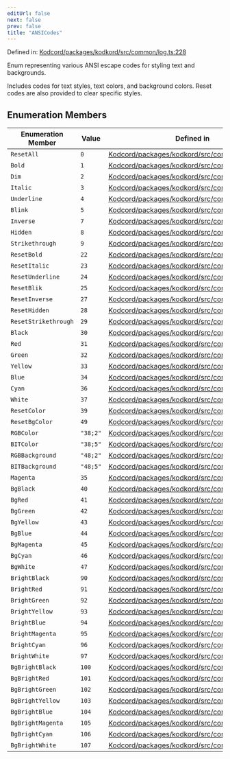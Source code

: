 ```yaml
---
editUrl: false
next: false
prev: false
title: "ANSICodes"
---
```


Defined in: [Kodcord/packages/kodkord/src/common/log.ts:228](https://github.com/KodekoStudios/Kodcord/blob/6ab19d75069161c7cd299514170ea69cc40eca30/packages/kodkord/src/common/log.ts#L228)

Enum representing various ANSI escape codes for styling text and backgrounds.

Includes codes for text styles, text colors, and background colors.
Reset codes are also provided to clear specific styles.

## Enumeration Members

| Enumeration Member | Value | Defined in |
| ------ | ------ | ------ |
| <a id="resetall"></a> `ResetAll` | `0` | [Kodcord/packages/kodkord/src/common/log.ts:230](https://github.com/KodekoStudios/Kodcord/blob/6ab19d75069161c7cd299514170ea69cc40eca30/packages/kodkord/src/common/log.ts#L230) |
| <a id="bold"></a> `Bold` | `1` | [Kodcord/packages/kodkord/src/common/log.ts:242](https://github.com/KodekoStudios/Kodcord/blob/6ab19d75069161c7cd299514170ea69cc40eca30/packages/kodkord/src/common/log.ts#L242) |
| <a id="dim"></a> `Dim` | `2` | [Kodcord/packages/kodkord/src/common/log.ts:243](https://github.com/KodekoStudios/Kodcord/blob/6ab19d75069161c7cd299514170ea69cc40eca30/packages/kodkord/src/common/log.ts#L243) |
| <a id="italic"></a> `Italic` | `3` | [Kodcord/packages/kodkord/src/common/log.ts:244](https://github.com/KodekoStudios/Kodcord/blob/6ab19d75069161c7cd299514170ea69cc40eca30/packages/kodkord/src/common/log.ts#L244) |
| <a id="underline"></a> `Underline` | `4` | [Kodcord/packages/kodkord/src/common/log.ts:245](https://github.com/KodekoStudios/Kodcord/blob/6ab19d75069161c7cd299514170ea69cc40eca30/packages/kodkord/src/common/log.ts#L245) |
| <a id="blink"></a> `Blink` | `5` | [Kodcord/packages/kodkord/src/common/log.ts:246](https://github.com/KodekoStudios/Kodcord/blob/6ab19d75069161c7cd299514170ea69cc40eca30/packages/kodkord/src/common/log.ts#L246) |
| <a id="inverse"></a> `Inverse` | `7` | [Kodcord/packages/kodkord/src/common/log.ts:247](https://github.com/KodekoStudios/Kodcord/blob/6ab19d75069161c7cd299514170ea69cc40eca30/packages/kodkord/src/common/log.ts#L247) |
| <a id="hidden"></a> `Hidden` | `8` | [Kodcord/packages/kodkord/src/common/log.ts:248](https://github.com/KodekoStudios/Kodcord/blob/6ab19d75069161c7cd299514170ea69cc40eca30/packages/kodkord/src/common/log.ts#L248) |
| <a id="strikethrough"></a> `Strikethrough` | `9` | [Kodcord/packages/kodkord/src/common/log.ts:249](https://github.com/KodekoStudios/Kodcord/blob/6ab19d75069161c7cd299514170ea69cc40eca30/packages/kodkord/src/common/log.ts#L249) |
| <a id="resetbold"></a> `ResetBold` | `22` | [Kodcord/packages/kodkord/src/common/log.ts:231](https://github.com/KodekoStudios/Kodcord/blob/6ab19d75069161c7cd299514170ea69cc40eca30/packages/kodkord/src/common/log.ts#L231) |
| <a id="resetitalic"></a> `ResetItalic` | `23` | [Kodcord/packages/kodkord/src/common/log.ts:232](https://github.com/KodekoStudios/Kodcord/blob/6ab19d75069161c7cd299514170ea69cc40eca30/packages/kodkord/src/common/log.ts#L232) |
| <a id="resetunderline"></a> `ResetUnderline` | `24` | [Kodcord/packages/kodkord/src/common/log.ts:233](https://github.com/KodekoStudios/Kodcord/blob/6ab19d75069161c7cd299514170ea69cc40eca30/packages/kodkord/src/common/log.ts#L233) |
| <a id="resetblik"></a> `ResetBlik` | `25` | [Kodcord/packages/kodkord/src/common/log.ts:234](https://github.com/KodekoStudios/Kodcord/blob/6ab19d75069161c7cd299514170ea69cc40eca30/packages/kodkord/src/common/log.ts#L234) |
| <a id="resetinverse"></a> `ResetInverse` | `27` | [Kodcord/packages/kodkord/src/common/log.ts:235](https://github.com/KodekoStudios/Kodcord/blob/6ab19d75069161c7cd299514170ea69cc40eca30/packages/kodkord/src/common/log.ts#L235) |
| <a id="resethidden"></a> `ResetHidden` | `28` | [Kodcord/packages/kodkord/src/common/log.ts:236](https://github.com/KodekoStudios/Kodcord/blob/6ab19d75069161c7cd299514170ea69cc40eca30/packages/kodkord/src/common/log.ts#L236) |
| <a id="resetstrikethrough"></a> `ResetStrikethrough` | `29` | [Kodcord/packages/kodkord/src/common/log.ts:237](https://github.com/KodekoStudios/Kodcord/blob/6ab19d75069161c7cd299514170ea69cc40eca30/packages/kodkord/src/common/log.ts#L237) |
| <a id="black"></a> `Black` | `30` | [Kodcord/packages/kodkord/src/common/log.ts:258](https://github.com/KodekoStudios/Kodcord/blob/6ab19d75069161c7cd299514170ea69cc40eca30/packages/kodkord/src/common/log.ts#L258) |
| <a id="red"></a> `Red` | `31` | [Kodcord/packages/kodkord/src/common/log.ts:259](https://github.com/KodekoStudios/Kodcord/blob/6ab19d75069161c7cd299514170ea69cc40eca30/packages/kodkord/src/common/log.ts#L259) |
| <a id="green"></a> `Green` | `32` | [Kodcord/packages/kodkord/src/common/log.ts:260](https://github.com/KodekoStudios/Kodcord/blob/6ab19d75069161c7cd299514170ea69cc40eca30/packages/kodkord/src/common/log.ts#L260) |
| <a id="yellow"></a> `Yellow` | `33` | [Kodcord/packages/kodkord/src/common/log.ts:261](https://github.com/KodekoStudios/Kodcord/blob/6ab19d75069161c7cd299514170ea69cc40eca30/packages/kodkord/src/common/log.ts#L261) |
| <a id="blue"></a> `Blue` | `34` | [Kodcord/packages/kodkord/src/common/log.ts:262](https://github.com/KodekoStudios/Kodcord/blob/6ab19d75069161c7cd299514170ea69cc40eca30/packages/kodkord/src/common/log.ts#L262) |
| <a id="cyan"></a> `Cyan` | `36` | [Kodcord/packages/kodkord/src/common/log.ts:264](https://github.com/KodekoStudios/Kodcord/blob/6ab19d75069161c7cd299514170ea69cc40eca30/packages/kodkord/src/common/log.ts#L264) |
| <a id="white"></a> `White` | `37` | [Kodcord/packages/kodkord/src/common/log.ts:265](https://github.com/KodekoStudios/Kodcord/blob/6ab19d75069161c7cd299514170ea69cc40eca30/packages/kodkord/src/common/log.ts#L265) |
| <a id="resetcolor"></a> `ResetColor` | `39` | [Kodcord/packages/kodkord/src/common/log.ts:238](https://github.com/KodekoStudios/Kodcord/blob/6ab19d75069161c7cd299514170ea69cc40eca30/packages/kodkord/src/common/log.ts#L238) |
| <a id="resetbgcolor"></a> `ResetBgColor` | `49` | [Kodcord/packages/kodkord/src/common/log.ts:239](https://github.com/KodekoStudios/Kodcord/blob/6ab19d75069161c7cd299514170ea69cc40eca30/packages/kodkord/src/common/log.ts#L239) |
| <a id="rgbcolor"></a> `RGBColor` | `"38;2"` | [Kodcord/packages/kodkord/src/common/log.ts:252](https://github.com/KodekoStudios/Kodcord/blob/6ab19d75069161c7cd299514170ea69cc40eca30/packages/kodkord/src/common/log.ts#L252) |
| <a id="bitcolor"></a> `BITColor` | `"38;5"` | [Kodcord/packages/kodkord/src/common/log.ts:253](https://github.com/KodekoStudios/Kodcord/blob/6ab19d75069161c7cd299514170ea69cc40eca30/packages/kodkord/src/common/log.ts#L253) |
| <a id="rgbbackground"></a> `RGBBackground` | `"48;2"` | [Kodcord/packages/kodkord/src/common/log.ts:254](https://github.com/KodekoStudios/Kodcord/blob/6ab19d75069161c7cd299514170ea69cc40eca30/packages/kodkord/src/common/log.ts#L254) |
| <a id="bitbackground"></a> `BITBackground` | `"48;5"` | [Kodcord/packages/kodkord/src/common/log.ts:255](https://github.com/KodekoStudios/Kodcord/blob/6ab19d75069161c7cd299514170ea69cc40eca30/packages/kodkord/src/common/log.ts#L255) |
| <a id="magenta"></a> `Magenta` | `35` | [Kodcord/packages/kodkord/src/common/log.ts:263](https://github.com/KodekoStudios/Kodcord/blob/6ab19d75069161c7cd299514170ea69cc40eca30/packages/kodkord/src/common/log.ts#L263) |
| <a id="bgblack"></a> `BgBlack` | `40` | [Kodcord/packages/kodkord/src/common/log.ts:278](https://github.com/KodekoStudios/Kodcord/blob/6ab19d75069161c7cd299514170ea69cc40eca30/packages/kodkord/src/common/log.ts#L278) |
| <a id="bgred"></a> `BgRed` | `41` | [Kodcord/packages/kodkord/src/common/log.ts:279](https://github.com/KodekoStudios/Kodcord/blob/6ab19d75069161c7cd299514170ea69cc40eca30/packages/kodkord/src/common/log.ts#L279) |
| <a id="bggreen"></a> `BgGreen` | `42` | [Kodcord/packages/kodkord/src/common/log.ts:280](https://github.com/KodekoStudios/Kodcord/blob/6ab19d75069161c7cd299514170ea69cc40eca30/packages/kodkord/src/common/log.ts#L280) |
| <a id="bgyellow"></a> `BgYellow` | `43` | [Kodcord/packages/kodkord/src/common/log.ts:281](https://github.com/KodekoStudios/Kodcord/blob/6ab19d75069161c7cd299514170ea69cc40eca30/packages/kodkord/src/common/log.ts#L281) |
| <a id="bgblue"></a> `BgBlue` | `44` | [Kodcord/packages/kodkord/src/common/log.ts:282](https://github.com/KodekoStudios/Kodcord/blob/6ab19d75069161c7cd299514170ea69cc40eca30/packages/kodkord/src/common/log.ts#L282) |
| <a id="bgmagenta"></a> `BgMagenta` | `45` | [Kodcord/packages/kodkord/src/common/log.ts:283](https://github.com/KodekoStudios/Kodcord/blob/6ab19d75069161c7cd299514170ea69cc40eca30/packages/kodkord/src/common/log.ts#L283) |
| <a id="bgcyan"></a> `BgCyan` | `46` | [Kodcord/packages/kodkord/src/common/log.ts:284](https://github.com/KodekoStudios/Kodcord/blob/6ab19d75069161c7cd299514170ea69cc40eca30/packages/kodkord/src/common/log.ts#L284) |
| <a id="bgwhite"></a> `BgWhite` | `47` | [Kodcord/packages/kodkord/src/common/log.ts:285](https://github.com/KodekoStudios/Kodcord/blob/6ab19d75069161c7cd299514170ea69cc40eca30/packages/kodkord/src/common/log.ts#L285) |
| <a id="brightblack"></a> `BrightBlack` | `90` | [Kodcord/packages/kodkord/src/common/log.ts:268](https://github.com/KodekoStudios/Kodcord/blob/6ab19d75069161c7cd299514170ea69cc40eca30/packages/kodkord/src/common/log.ts#L268) |
| <a id="brightred"></a> `BrightRed` | `91` | [Kodcord/packages/kodkord/src/common/log.ts:269](https://github.com/KodekoStudios/Kodcord/blob/6ab19d75069161c7cd299514170ea69cc40eca30/packages/kodkord/src/common/log.ts#L269) |
| <a id="brightgreen"></a> `BrightGreen` | `92` | [Kodcord/packages/kodkord/src/common/log.ts:270](https://github.com/KodekoStudios/Kodcord/blob/6ab19d75069161c7cd299514170ea69cc40eca30/packages/kodkord/src/common/log.ts#L270) |
| <a id="brightyellow"></a> `BrightYellow` | `93` | [Kodcord/packages/kodkord/src/common/log.ts:271](https://github.com/KodekoStudios/Kodcord/blob/6ab19d75069161c7cd299514170ea69cc40eca30/packages/kodkord/src/common/log.ts#L271) |
| <a id="brightblue"></a> `BrightBlue` | `94` | [Kodcord/packages/kodkord/src/common/log.ts:272](https://github.com/KodekoStudios/Kodcord/blob/6ab19d75069161c7cd299514170ea69cc40eca30/packages/kodkord/src/common/log.ts#L272) |
| <a id="brightmagenta"></a> `BrightMagenta` | `95` | [Kodcord/packages/kodkord/src/common/log.ts:273](https://github.com/KodekoStudios/Kodcord/blob/6ab19d75069161c7cd299514170ea69cc40eca30/packages/kodkord/src/common/log.ts#L273) |
| <a id="brightcyan"></a> `BrightCyan` | `96` | [Kodcord/packages/kodkord/src/common/log.ts:274](https://github.com/KodekoStudios/Kodcord/blob/6ab19d75069161c7cd299514170ea69cc40eca30/packages/kodkord/src/common/log.ts#L274) |
| <a id="brightwhite"></a> `BrightWhite` | `97` | [Kodcord/packages/kodkord/src/common/log.ts:275](https://github.com/KodekoStudios/Kodcord/blob/6ab19d75069161c7cd299514170ea69cc40eca30/packages/kodkord/src/common/log.ts#L275) |
| <a id="bgbrightblack"></a> `BgBrightBlack` | `100` | [Kodcord/packages/kodkord/src/common/log.ts:288](https://github.com/KodekoStudios/Kodcord/blob/6ab19d75069161c7cd299514170ea69cc40eca30/packages/kodkord/src/common/log.ts#L288) |
| <a id="bgbrightred"></a> `BgBrightRed` | `101` | [Kodcord/packages/kodkord/src/common/log.ts:289](https://github.com/KodekoStudios/Kodcord/blob/6ab19d75069161c7cd299514170ea69cc40eca30/packages/kodkord/src/common/log.ts#L289) |
| <a id="bgbrightgreen"></a> `BgBrightGreen` | `102` | [Kodcord/packages/kodkord/src/common/log.ts:290](https://github.com/KodekoStudios/Kodcord/blob/6ab19d75069161c7cd299514170ea69cc40eca30/packages/kodkord/src/common/log.ts#L290) |
| <a id="bgbrightyellow"></a> `BgBrightYellow` | `103` | [Kodcord/packages/kodkord/src/common/log.ts:291](https://github.com/KodekoStudios/Kodcord/blob/6ab19d75069161c7cd299514170ea69cc40eca30/packages/kodkord/src/common/log.ts#L291) |
| <a id="bgbrightblue"></a> `BgBrightBlue` | `104` | [Kodcord/packages/kodkord/src/common/log.ts:292](https://github.com/KodekoStudios/Kodcord/blob/6ab19d75069161c7cd299514170ea69cc40eca30/packages/kodkord/src/common/log.ts#L292) |
| <a id="bgbrightmagenta"></a> `BgBrightMagenta` | `105` | [Kodcord/packages/kodkord/src/common/log.ts:293](https://github.com/KodekoStudios/Kodcord/blob/6ab19d75069161c7cd299514170ea69cc40eca30/packages/kodkord/src/common/log.ts#L293) |
| <a id="bgbrightcyan"></a> `BgBrightCyan` | `106` | [Kodcord/packages/kodkord/src/common/log.ts:294](https://github.com/KodekoStudios/Kodcord/blob/6ab19d75069161c7cd299514170ea69cc40eca30/packages/kodkord/src/common/log.ts#L294) |
| <a id="bgbrightwhite"></a> `BgBrightWhite` | `107` | [Kodcord/packages/kodkord/src/common/log.ts:295](https://github.com/KodekoStudios/Kodcord/blob/6ab19d75069161c7cd299514170ea69cc40eca30/packages/kodkord/src/common/log.ts#L295) |
